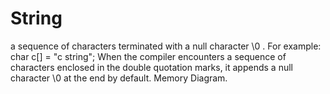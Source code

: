 # String
a sequence of characters terminated with a null character \0 . For example: char c[] = "c string"; When the compiler encounters a sequence of characters enclosed in the double quotation marks, it appends a null character \0 at the end by default. Memory Diagram.
